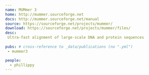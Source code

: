 ```yaml
---
name: MUMmer 3
home: http://mummer.sourceforge.net
docs: http://mummer.sourceforge.net/manual
source: https://sourceforge.net/projects/mummer/
download: https://sourceforge.net/projects/mummer/files/
desc:
 Ultra-fast alignment of large-scale DNA and protein sequences
 
pubs: # cross-reference to _data/publications (no ".yml")
 - mummer3

people:
  - phillippy
---
```

